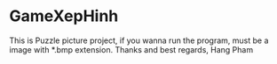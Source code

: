 # GameXepHinh

This is Puzzle picture project, if you wanna run the program, must be a image with *.bmp extension.
Thanks and best regards,
Hang Pham
